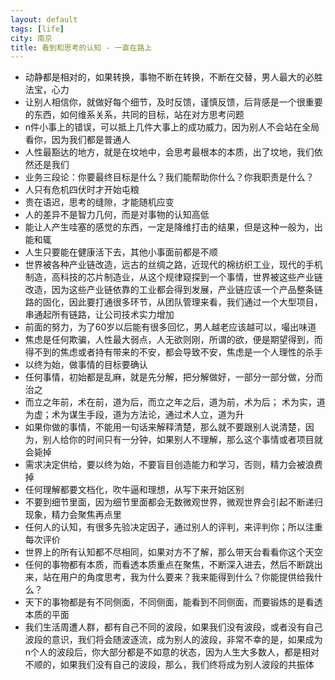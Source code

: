 ```yaml
---
layout: default
tags: [life]
city: 南京
title: 看到和思考的认知 - 一直在路上
---
```


+ 动静都是相对的，如果转换，事物不断在转换，不断在交替，男人最大的必胜法宝，心力
+ 让别人相信你，就做好每个细节，及时反馈，谨慎反馈，后背感是一个很重要的东西，如何维系关系，共同的目标，站在对方思考问题
+ n件小事上的错误，可以抵上几件大事上的成功威力，因为别人不会站在全局看你，因为我们都是普通人
+ 人性最豁达的地方，就是在坟地中，会思考最根本的本质，出了坟地，我们依然还是我们
+ 业务三段论：你要最终目标是什么？我们能帮助你什么？你我职责是什么？
+ 人只有危机四伏时才开始屯粮
+ 贵在语迟，思考的缝隙，才能随机应变
+ 人的差异不是智力几何，而是对事物的认知高低
+ 能让人产生哇塞的感觉的东西，一定是降维打击的结果，但是这种一般为，出能和辄
+ 人生只要能在健康活下去，其他小事面前都是不顺
+ 世界被各种产业链改造，远古的丝绸之路，近现代的棉纺织工业，现代的手机制造，高科技的芯片制造业，从这个规律窥探到一个事情，世界被这些产业链改造，因为这些产业链依靠的工业都会得到发展，产业链应该一个产品整条链路的固化，因此要打通很多环节，从团队管理来看，我们通过一个大型项目，串通起所有链路，让公司技术实力增加
+ 前面的努力，为了60岁以后能有很多回忆，男人越老应该越可以，嘬出味道
+ 焦虑是任何欺骗，人性最大弱点，人无欲则刚，所谓的欲，便是期望得到，而得不到的焦虑或者持有带来的不安，都会导致不安，焦虑是一个人理性的杀手
+ 以终为始，做事情的目标要确认
+ 任何事情，初始都是乱麻，就是先分解，把分解做好，一部分一部分做，分而治之
+ 而立之年前，术在前，道为后，而立之年之后，道为前，术为后； 术为实，道为虚；术为谋生手段，道为方法论，通过术人立，道为升
+ 如果你做的事情，不能用一句话来解释清楚，那么就不要跟别人说清楚，因为，别人给你的时间只有一分钟，如果别人不理解，那么这个事情或者项目就会毙掉
+ 需求决定供给，要以终为始，不要盲目创造能力和学习，否则，精力会被浪费掉
+ 任何理解都要文档化，吹牛逼和理想，从写下来开始区别
+ 不要到细节里面，因为细节里面都会无数微观世界，微观世界会引起不断递归现象，精力会聚焦再点里
+ 任何人的认知，有很多先验决定因子，通过别人的评判，来评判你；所以注重每次评价
+ 世界上的所有认知都不尽相同，如果对方不了解，那么带天台看看你这个天空
+ 任何的事物都有本质，而看透本质重点在聚焦，不断深入进去，然后不断跳出来，站在用户的角度思考，我为什么要来？我来能得到什么？你能提供给我什么？
+ 天下的事物都是有不同侧面，不同侧面，能看到不同侧面，而要锻炼的是看透本质的平面
+ 我们生活周遭人群，都有自己不同的波段，如果我们没有波段，或者没有自己波段的意识，我们将会随波逐流，成为别人的波段，非常不幸的是，如果成为n个人的波段后，你大部分都是不如意的状态，因为人生大多数人，都是相对不顺的，如果我们没有自己的波段，那么，我们终将成为别人波段的共振体

